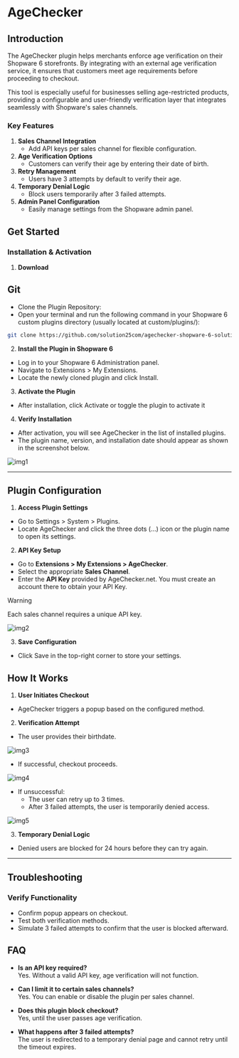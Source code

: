 # AgeChecker
 
## Introduction
 
The AgeChecker plugin helps merchants enforce age verification on their Shopware 6 storefronts. By integrating with an external age verification service, it ensures that customers meet age requirements before proceeding to checkout.
 
This tool is especially useful for businesses selling age-restricted products, providing a configurable and user-friendly verification layer that integrates seamlessly with Shopware's sales channels.

 
### Key Features
 
1. **Sales Channel Integration**
   - Add API keys per sales channel for flexible configuration.
2. **Age Verification Options**
   - Customers can verify their age by entering their date of birth.
3. **Retry Management**
   - Users have 3 attempts by default to verify their age.
4. **Temporary Denial Logic**
   - Block users temporarily after 3 failed attempts.
5. **Admin Panel Configuration**
   - Easily manage settings from the Shopware admin panel.
 
## Get Started
### Installation & Activation
1. **Download**
## Git
- Clone the Plugin Repository:
- Open your terminal and run the following command in your Shopware 6 custom plugins directory (usually located at custom/plugins/):
```bash
git clone https://github.com/solution25com/agechecker-shopware-6-solution25.git
```
 
2. **Install the Plugin in Shopware 6**
- Log in to your Shopware 6 Administration panel.
- Navigate to Extensions > My Extensions.
- Locate the newly cloned plugin and click Install.
3. **Activate the Plugin**
- After installation, click Activate or toggle the plugin to activate it
4. **Verify Installation**
- After activation, you will see AgeChecker in the list of installed plugins.
- The plugin name, version, and installation date should appear as shown in the screenshot below.
 
![img1](https://github.com/user-attachments/assets/719ab524-7636-45b9-966a-66670f356c47)

 
---
 
 
## Plugin Configuration
 
1. **Access Plugin Settings**
- Go to Settings > System > Plugins.
- Locate AgeChecker and click the three dots (...) icon or the plugin name to open its settings.
 
2. **API Key Setup**
 
- Go to **Extensions > My Extensions > AgeChecker**.
- Select the appropriate **Sales Channel**.
- Enter the **API Key** provided by AgeChecker.net. You must create an account there to obtain your API Key.
 
 > [!WARNING]
 > Each sales channel requires a unique API key.
 
![img2](https://github.com/user-attachments/assets/01e9a268-1dae-4eea-b6dd-db453b959765)

3. **Save Configuration**
- Click Save in the top-right corner to store your settings.
 
## How It Works
 
1. **User Initiates Checkout**
 
- AgeChecker triggers a popup based on the configured method.
 
2. **Verification Attempt**
 
- The user provides their birthdate.
 
![img3](https://github.com/user-attachments/assets/cfc8b2aa-edb9-4d43-996b-e395f9223d11)
 
  
- If successful, checkout proceeds.
 
![img4](https://github.com/user-attachments/assets/3f110c91-8364-4093-a441-deab0a3385d5)

  
- If unsuccessful:
  - The user can retry up to 3 times.
  - After 3 failed attempts, the user is temporarily denied access.
 
![img5](https://github.com/user-attachments/assets/a43fda8d-86b8-40f8-9314-707e8c6b7c9c)

 

3. **Temporary Denial Logic**
- Denied users are blocked for 24 hours before they can try again.
 
---
 
## Troubleshooting
 
### Verify Functionality
 
- Confirm popup appears on checkout.
- Test both verification methods.
- Simulate 3 failed attempts to confirm that the user is blocked afterward.
 
 
## FAQ
 
- **Is an API key required?**  
  Yes. Without a valid API key, age verification will not function.
 
- **Can I limit it to certain sales channels?**  
  Yes. You can enable or disable the plugin per sales channel.
 
- **Does this plugin block checkout?**  
  Yes, until the user passes age verification.
 
- **What happens after 3 failed attempts?**  
  The user is redirected to a temporary denial page and cannot retry until the timeout expires.
